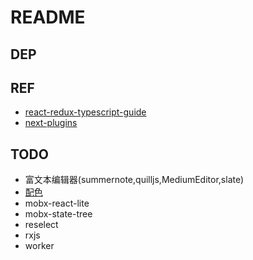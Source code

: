# README

## DEP

## REF

- [react-redux-typescript-guide](https://github.com/piotrwitek/react-redux-typescript-guide)
- [next-plugins](https://github.com/zeit/next-plugins)

## TODO

- 富文本编辑器(summernote,quilljs,MediumEditor,slate)
- [配色](https://colorhunt.co/)
- mobx-react-lite
- mobx-state-tree
- reselect
- rxjs
- worker
